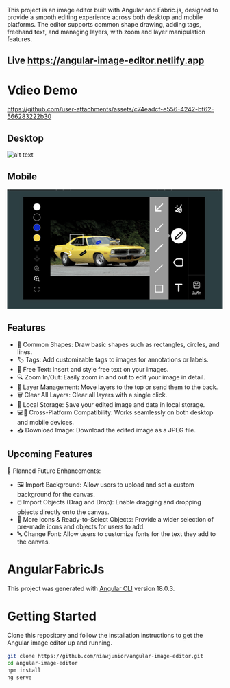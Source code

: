 This project is an image editor built with Angular and Fabric.js, designed to provide a smooth editing experience across both desktop and mobile platforms. The editor supports common shape drawing, adding tags, freehand text, and managing layers, with zoom and layer manipulation features.

## Live https://angular-image-editor.netlify.app

# Vdieo Demo

https://github.com/user-attachments/assets/c74eadcf-e556-4242-bf62-566283222b30

## Desktop

![alt text](desktop.png)

## Mobile

![alt text](mobile.png)

## Features

- 🎨 Common Shapes: Draw basic shapes such as rectangles, circles, and lines.
- 🏷️ Tags: Add customizable tags to images for annotations or labels.
- 📝 Free Text: Insert and style free text on your images.
- 🔍 Zoom In/Out: Easily zoom in and out to edit your image in detail.
- 📑 Layer Management: Move layers to the top or send them to the back.
- 🗑️ Clear All Layers: Clear all layers with a single click.
- 💾 Local Storage: Save your edited image and data in local storage.
- 💻📱 Cross-Platform Compatibility: Works seamlessly on both desktop and mobile devices.
- 📥 Download Image: Download the edited image as a JPEG file.

## Upcoming Features

🚀 Planned Future Enhancements:

- 🖼️ Import Background: Allow users to upload and set a custom background for the canvas.
- 🖱️ Import Objects (Drag and Drop): Enable dragging and dropping objects directly onto the canvas.
- 🎨 More Icons & Ready-to-Select Objects: Provide a wider selection of pre-made icons and objects for users to add.
- 🔤 Change Font: Allow users to customize fonts for the text they add to the canvas.

# AngularFabricJs

This project was generated with [Angular CLI](https://github.com/angular/angular-cli) version 18.0.3.

# Getting Started

Clone this repository and follow the installation instructions to get the Angular image editor up and running.

```bash
git clone https://github.com/niawjunior/angular-image-editor.git
cd angular-image-editor
npm install
ng serve
```
